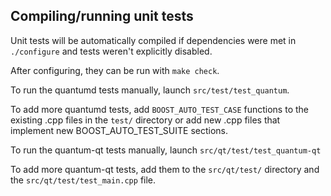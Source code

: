 Compiling/running unit tests
------------------------------------

Unit tests will be automatically compiled if dependencies were met in `./configure`
and tests weren't explicitly disabled.

After configuring, they can be run with `make check`.

To run the quantumd tests manually, launch `src/test/test_quantum`.

To add more quantumd tests, add `BOOST_AUTO_TEST_CASE` functions to the existing
.cpp files in the `test/` directory or add new .cpp files that
implement new BOOST_AUTO_TEST_SUITE sections.

To run the quantum-qt tests manually, launch `src/qt/test/test_quantum-qt`

To add more quantum-qt tests, add them to the `src/qt/test/` directory and
the `src/qt/test/test_main.cpp` file.
